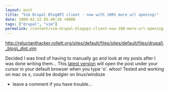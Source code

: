 ```yaml
---
layout: post
title: "Vim Drupal BlogAPI client - now with 100% more url opening!"
date: 2009-02-22 05:49:28 +0000
tags: ["drupal", "vim"]
permalink: /content/vim-drupal-blogapi-client-now-100-more-url-opening
---
```




http://reluctanthacker.rollett.org/sites/default/files/sites/default/files/drupal\_blog\_dist.vim




Decided I was tired of having to manually go and look at my posts after
I was done writing them\... This [latest
version](http://reluctanthacker.rollett.org/software/drupavim) will open
the post under your cursor in your default browser when you type 'o'.
whoo! Tested and working on mac os x, could be dodgier on linux/windoze
- leave a comment if you have trouble\...







